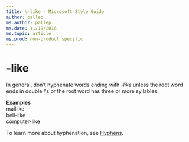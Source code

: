 ```yaml
---
title: \-like - Microsoft Style Guide
author: pallep
ms.author: pallep
ms.date: 11/19/2016
ms.topic: article
ms.prod: non-product specific
---
```


# \-like

In general, don't hyphenate words ending with *-like* unless the root word ends in double *l*'s or the root word has three or more syllables. 

**Examples**  
maillike  
bell-like  
computer-like

To learn more about hyphenation, see [Hyphens](/style-guide/punctuation/dashes-hyphens/hyphens).
